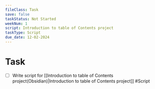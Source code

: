 ```yaml
---
fileClass: Task
save: false
taskStatus: Not Started
weekNum: 1
script: Introduction to table of Contents project
taskType: Script
due_date: 12-02-2024
---
```



# Task

- [ ] Write script for [[Introduction to table of Contents project(Obsidian)|Introduction to table of Contents project]] #Script